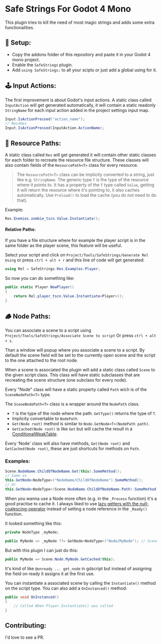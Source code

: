 Safe Strings For Godot 4 Mono
=============================

This plugin tries to kill the need of most magic strings and adds some extra functionalities.

💭 Setup:
-----
- Copy the addons folder of this repository and paste it in your Godot 4 mono project.
- Enable the `SafeStrings` plugin.
- Add `using SafeStrings;` to all your scipts or just add a global using for it.

🕹️ Input Actions:
-----------------
The first improvement is about Godot's input actions.
A static class called `InputAction` will get generated automatically, it will contain a static readonly `StringName` for each input action added in the project settings input map.
```c#
Input.IsActionPressed("action_name");
// Becomes
Input.IsActionPressed(InputAction.ActionName);
```

📂 Resource Paths:
------------------
A static class called `Res` will get generated it will contain other static classes for each folder to recreate the resource file structure.
These classes will also contain fields of the `ResourcePath<T>` class for every resource.

> The `ResourcePath<T>` class can be implicity converted to a string, just like e.g. `StringName`.
> The generic type `T` is the type of the resource where it points to.
> It has a property of the `T` type called `Value`, getting it will return the resource where it's pointing to, it also caches automatically.
> Use `Preload()` to load the cache (you do not need to do that).

Example:
```c#
Res.Enemies.zombie_tscn.Value.Instantiate();
```

#### Relative Paths:
If you have a file structure where for example the player script is in the same folder as the player scene, this feature will be useful.

Select your script and click on `Project/Tools/SafeStrings/Generate Rel Using` or press `ctrl + alt + r` and this line of code will get generated:
```c#
using Rel = SafeStrings.Res.Examples.Player;
```
So now you can do something like:
```c#
public static Player NewPlayer()
{
    return Rel.player_tscn.Value.Instantiate<Player>();
}
```

🪵 Node Paths:
----------

You can associate a scene to a script using `Project/Tools/SafeStrings/Associate Scene to script`
Or press `ctrl + alt + s`.

Than a window will popup where you associate a scene to a script.
By default the scene field will be set to the currently open scene and the script to the one attached to the root node.

When a scene is associated the plugin will add a static class called `Scene` to the given script class.
This class will have static subclasses that are recreating the scene structure (one subclass for every node).

Every "Node" class will have a static property called `Path` wich is of the `SceneNodePath<T>` type.

The `SceneNodePath<T>` class is a wrapper around the `NodePath` class.
- `T` is the type of the node where the path. `GetType()` returns the type of `T`.
- Implicity convertable to `NodePath`.
- `Get(Node root)` method is similar to `Node.GetNode<T>(NodePath path)`.
- `GetCached(Node root)` is like `Get` but will cache the result in a [ConditionalWeakTable](https://learn.microsoft.com/en-us/dotnet/api/system.runtime.compilerservices.conditionalweaktable-2?view=net-7.0).

Every 'Node' class will also have methods, `Get(Node root)` and `GetCached(Node root)`, these are just shortcuts for methods on `Path`.

### Examples:

```c#
Scene.NodeName.ChildOfNodeName.Get(this).SomeMethod();
// Same as 
this.GetNode<NodeType>("NodeName/ChildOfNodeName").SomeMethod();
// Or
this.GetNode<NodeType>(Scene.NodeName.ChildOfNodeName.Path).SomeMethod();
```

When you wanna use a Node more often (e.g. in the `_Process` function) it's a good practise to cache it.
I always liked to use [lazy getters with the null-coalescing-operator](https://learn.microsoft.com/en-us/dotnet/csharp/language-reference/operators/null-coalescing-operator) instead of setting a node reference in the `_Ready()` function.

It looked something like this:
```c#
private NodeType _myNode;

public MyNode => _myNode ??= GetNode<NodeType>("Node/MyNode"); // Scene.Node.MyNode.Get(this);
```
But with this plugin I can just do this:
```c#
public MyNode => Scene.Node.MyNode.GetCached(this);
```

It's kind of like `@onready ... get_node` in gdscript but instead of assigning the field on ready it assigns it at the first use.

You can instantiate a associated scene by calling the `Instantiate()` method on the script type.
You can also add a `OnInstanced()` method:
```c#
public void OnInstanced()
{
    // Called When Player.Instantiate() was called
}
```

Contributing:
------------
I'd love to see a PR.
